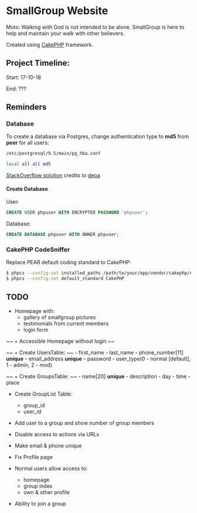 # SmallGroup Website

Moto: Walking with God is not intended to be alone. SmallGroup is here to help and maintain your walk with other believers.

Created using [CakePHP](https://cakephp.org) framework.

## Project Timeline:
Start: 17-10-18

End: ???

## Reminders

### Database

To create a database via Postgres, change authentication type to **md5** from **peer** for all users:

```bash
/etc/postgresql/9.5/main/pg_hba.conf

local all all md5
```

[StackOverflow solution](https://stackoverflow.com/a/18664239/6353682) credits to [depa](https://stackoverflow.com/users/1512956/depa)

#### Create Database

User:

```sql
CREATE USER phpuser WITH ENCRYPTED PASSWORD 'phpuser';
```

Database:

```sql
CREATE DATABASE phpuser WITH OWNER phpuser;
```

### CakePHP CodeSniffer

Replace PEAR default coding standard to CakePHP:

```bash
$ phpcs --config-set installed_paths /path/to/your/app/vendor/cakephp/cakephp-codesniffer
$ phpcs --config-set default_standard CakePHP
```

## TODO

+ Homepage with:
    - gallery of smallgroup pictures
    - testimonials from current members
    - login form

~~ + Accessible Homepage without login ~~

~~ + Create UsersTable: ~~
    - first_name
    - last_name
    - phone_number[11] **unique**
    - email_address **unique**
    - password
    - user_type(0 - normal [default], 1 - admin, 2 - mod)

~~ + Create GroupsTable: ~~
    - name[20] **unique**
    - description
    - day
    - time
    - place

+ Create GroupList Table:
    - group_id
    - user_id

+ Add user to a group and show number of group members

+ Disable access to actions via URLs

+ Make email & phone unique

+ Fix Profile page

+ Normal users allow access to:
    - homepage
    - group index
    - own & other profile

+ Ability to join a group
